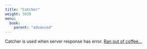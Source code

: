 ```yaml
---
title: "Catcher"
weight: 5030
menu:
  book:
    parent: "advanced"
---
```


Catcher is used when server response has error.
[Ran out of coffee...](https://www.buymeacoffee.com/chrislearn)